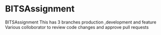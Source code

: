 # BITSAssignment
BITSAssignment
This has 3 branches production ,development and feature 
Various colloborator to review code changes and approve pull requests
